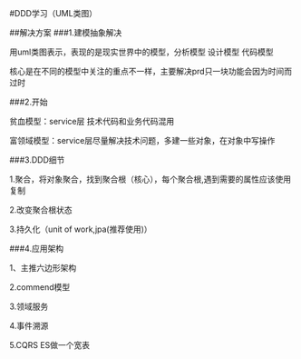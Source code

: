 #DDD学习（UML类图）

##解决方案
###1.建模抽象解决

用uml类图表示，表现的是现实世界中的模型，分析模型 设计模型 代码模型

核心是在不同的模型中关注的重点不一样，主要解决prd只一块功能会因为时间而过时

###2.开始

贫血模型：service层 技术代码和业务代码混用  

富领域模型：service层尽量解决技术问题，多建一些对象，在对象中写操作

###3.DDD细节

1.聚合，将对象聚合，找到聚合根（核心），每个聚合根,遇到需要的属性应该使用复制

2.改变聚合根状态

3.持久化（unit of work,jpa(推荐使用)）

###4.应用架构

1、主推六边形架构

2.commend模型

3.领域服务

4.事件溯源

5.CQRS ES做一个宽表



